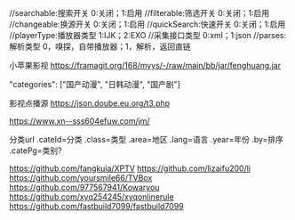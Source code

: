 //searchable:搜索开关        0:关闭；1:启用
//filterable:筛选开关        0:关闭；1:启用
//changeable:换源开关        0:关闭；1:启用
//quickSearch:快速开关       0:关闭；1:启用
//playerType:播放器类型      1:IJK；2:EXO
//采集接口类型               0:xml；1:json
//parses:解析类型            0，嗅探，自带播放器；1，解析，返回直链

小苹果影视
https://framagit.org/168/myys/-/raw/main/bb/jar/fenghuang.jar

"categories": ["国产动漫", "日韩动漫", "国产剧"]

影视点播源
https://json.doube.eu.org/t3.php

https://www.xn--sss604efuw.com/jm/

分类url .cateId=分类 .class=类型 .area=地区 .lang=语言 .year=年份 .by=排序 .catePg=类别?

https://github.com/fangkuia/XPTV
https://github.com/lizaifu200/li
https://github.com/yoursmile66/TVBox
https://github.com/977567941/Kowaryou
https://github.com/xyq254245/xyqonlinerule
https://github.com/fastbuild7099/fastbuild7099